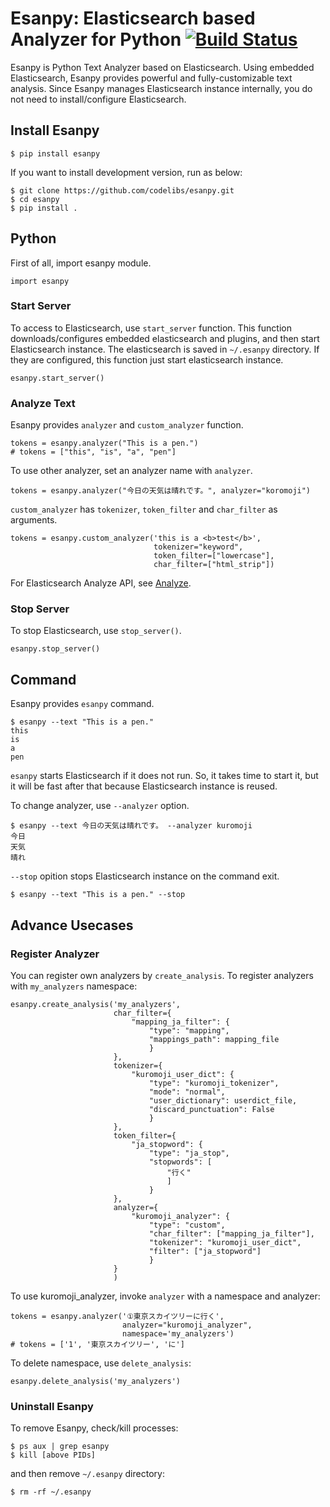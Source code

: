 # Esanpy: Elasticsearch based Analyzer for Python [![Build Status](https://travis-ci.org/codelibs/esanpy.svg?branch=master)](https://travis-ci.org/codelibs/esanpy)

Esanpy is Python Text Analyzer based on Elasticsearch.
Using embedded Elasticsearch, Esanpy provides powerful and fully-customizable text analysis.
Since Esanpy manages Elasticsearch instance internally, you do not need to install/configure Elasticsearch.

## Install Esanpy

    $ pip install esanpy

If you want to install development version, run as below:

    $ git clone https://github.com/codelibs/esanpy.git
    $ cd esanpy
    $ pip install .

## Python

First of all, import esanpy module.

```
import esanpy
```

### Start Server

To access to Elasticsearch, use `start_server` function.
This function downloads/configures embedded elasticsearch and plugins, and then start Elasticsearch instance.
The elasticsearch is saved in `~/.esanpy` directory.
If they are configured, this function just start elasticsearch instance.

```
esanpy.start_server()
```

### Analyze Text

Esanpy provides `analyzer` and `custom_analyzer` function.

```
tokens = esanpy.analyzer("This is a pen.")
# tokens = ["this", "is", "a", "pen"]
```

To use other analyzer, set an analyzer name with `analyzer`.

```
tokens = esanpy.analyzer("今日の天気は晴れです。", analyzer="koromoji")
```

`custom_analyzer` has `tokenizer`, `token_filter` and `char_filter` as arguments.

```
tokens = esanpy.custom_analyzer('this is a <b>test</b>',
                                tokenizer="keyword",
                                token_filter=["lowercase"],
                                char_filter=["html_strip"])
```

For Elasticsearch Analyze API, see [Analyze](https://www.elastic.co/guide/en/elasticsearch/reference/current/indices-analyze.html).

### Stop Server

To stop Elasticsearch, use `stop_server()`.

```
esanpy.stop_server()
```

## Command

Esanpy provides `esanpy` command.

```
$ esanpy --text "This is a pen."
this
is
a
pen
```

`esanpy` starts Elasticsearch if it does not run.
So, it takes time to start it, but it will be fast after that because Elasticsearch instance is reused.

To change analyzer, use `--analyzer` option.

```
$ esanpy --text 今日の天気は晴れです。 --analyzer kuromoji
今日
天気
晴れ
```

`--stop` opition stops Elasticsearch instance on the command exit.

```
$ esanpy --text "This is a pen." --stop
```

## Advance Usecases

### Register Analyzer

You can register own analyzers by `create_analysis`.
To register analyzers with `my_analyzers` namespace:

```
esanpy.create_analysis('my_analyzers',
                       char_filter={
                           "mapping_ja_filter": {
                               "type": "mapping",
                               "mappings_path": mapping_file
                               }
                       },
                       tokenizer={
                           "kuromoji_user_dict": {
                               "type": "kuromoji_tokenizer",
                               "mode": "normal",
                               "user_dictionary": userdict_file,
                               "discard_punctuation": False
                               }
                       },
                       token_filter={
                           "ja_stopword": {
                               "type": "ja_stop",
                               "stopwords": [
                                   "行く"
                                   ]
                               }
                       },
                       analyzer={
                           "kuromoji_analyzer": {
                               "type": "custom",
                               "char_filter": ["mapping_ja_filter"],
                               "tokenizer": "kuromoji_user_dict",
                               "filter": ["ja_stopword"]
                               }
                       }
                       )
```

To use kuromoji_analyzer, invoke `analyzer` with a namespace and analyzer:

```
tokens = esanpy.analyzer('①東京スカイツリーに行く',
                         analyzer="kuromoji_analyzer",
                         namespace='my_analyzers')
# tokens = ['1', '東京スカイツリー', 'に']
```

To delete namespace, use `delete_analysis`:

```
esanpy.delete_analysis('my_analyzers')
```

### Uninstall Esanpy

To remove Esanpy, check/kill processes:

```
$ ps aux | grep esanpy
$ kill [above PIDs]
```

and then remove `~/.esanpy` directory:

```
$ rm -rf ~/.esanpy
```
